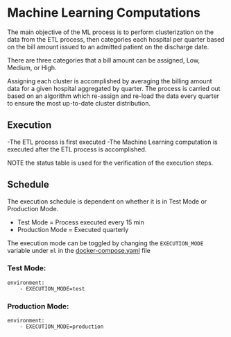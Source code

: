 # Machine Learning Computations

The main objective of the ML process is to perform clusterization on the data from the ETL process, then categories each hospital per quarter based on the bill amount issued to an admitted patient on the discharge date. 

There are three categories that a bill amount can be assigned, Low, Medium, or High. 


Assigning each cluster is accomplished by averaging the billing amount data for a given hospital aggregated by quarter.
The process is carried out based on an algorithm which re-assign and re-load the data every quarter to ensure the most up-to-date cluster distribution.

## Execution

-The ETL process is first executed
-The Machine Learning computation is executed after the ETL process is accomplished.

NOTE the status table is used for the verification of the execution steps.

## Schedule

The execution schedule is dependent on whether it is in Test Mode or Production Mode.
- Test Mode = Process executed every 15 min
- Production Mode =  Executed quarterly

The execution mode can be toggled by changing the `EXECUTION_MODE` variable under `ml` in the [docker-compose.yaml](../../docker-compose.yaml) file

### Test Mode:
```
environment:
    - EXECUTION_MODE=test
```

### Production Mode:
```
environment:
    - EXECUTION_MODE=production